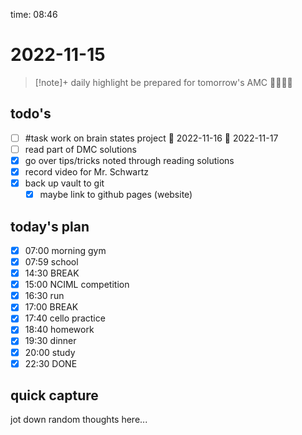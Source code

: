 time: 08:46

# 2022-11-15

>[!note]+ daily highlight
>be prepared for tomorrow's AMC 🤔🤓🧐🫢

## todo's
- [ ] #task work on brain states project 🛫 2022-11-16 📅 2022-11-17
- [ ] read part of DMC solutions
- [x] go over tips/tricks noted through reading solutions
- [x] record video for Mr. Schwartz
- [x] back up vault to git
	- [x] maybe link to github pages (website)

## today's plan
- [x] 07:00 morning gym
- [x] 07:59 school
- [x] 14:30 BREAK
- [x] 15:00 NCIML competition
- [x] 16:30 run
- [x] 17:00 BREAK
- [x] 17:40 cello practice
- [x] 18:40 homework
- [x] 19:30 dinner
- [x] 20:00 study
- [x] 22:30 DONE

## quick capture
jot down random thoughts here...